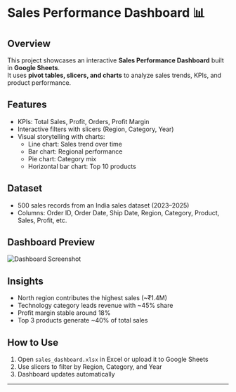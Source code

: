 # Sales Performance Dashboard 📊

## Overview
This project showcases an interactive **Sales Performance Dashboard** built in **Google Sheets**.  
It uses **pivot tables, slicers, and charts** to analyze sales trends, KPIs, and product performance.  

## Features
- KPIs: Total Sales, Profit, Orders, Profit Margin
- Interactive filters with slicers (Region, Category, Year)
- Visual storytelling with charts:
  - Line chart: Sales trend over time
  - Bar chart: Regional performance
  - Pie chart: Category mix
  - Horizontal bar chart: Top 10 products

## Dataset
- 500 sales records from an India sales dataset (2023–2025)
- Columns: Order ID, Order Date, Ship Date, Region, Category, Product, Sales, Profit, etc.

## Dashboard Preview
![Dashboard Screenshot](<img width="1062" height="646" alt="dashboard" src="https://github.com/user-attachments/assets/4a50e2d2-33c2-4752-bb24-742fba619d21" />
)

## Insights
- North region contributes the highest sales (~₹1.4M)
- Technology category leads revenue with ~45% share
- Profit margin stable around 18%
- Top 3 products generate ~40% of total sales

## How to Use
1. Open `sales_dashboard.xlsx` in Excel or upload it to Google Sheets
2. Use slicers to filter by Region, Category, and Year
3. Dashboard updates automatically

---
